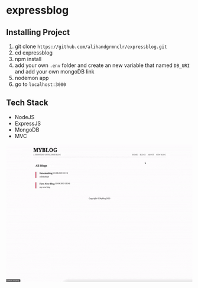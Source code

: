 # expressblog

## Installing Project

1. git clone `https://github.com/alihandgrmnclr/expressblog.git`
1. cd expressblog
1. npm install
1. add your own `.env` folder and create an new variable that named `DB_URI` and add your own mongoDB link
1. nodemon app
1. go to `localhost:3000`

## Tech Stack

* NodeJS
* ExpressJS
* MongoDB
* MVC


<img src="./page.gif">